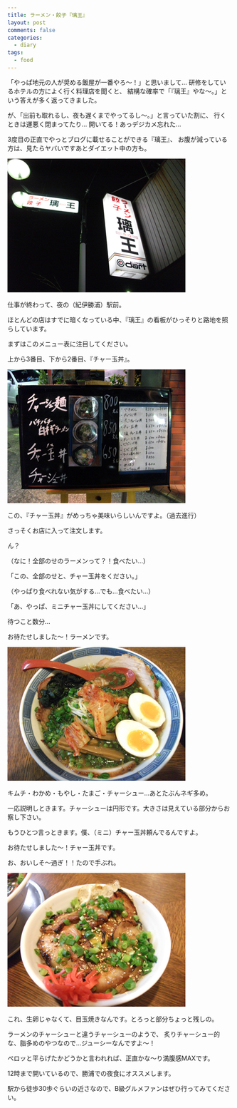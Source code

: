 ```yaml
---
title: ラーメン・餃子『璃王』
layout: post
comments: false
categories:
  - diary
tags:
  - food
---
```

「やっぱ地元の人が奨める飯屋が一番やろ～！」と思いまして…
研修をしているホテルの方によく行く料理店を聞くと、
結構な確率で「『璃王』やな～。」という答えが多く返ってきました。

が、「出前も取れるし、夜も遅くまでやってるし～。」と言っていた割に、
行くときは運悪く閉まってたり…
開いてる！あっデジカメ忘れた…

3度目の正直でやっとブログに載せることができる『璃王』、
お腹が減っている方は、見たらヤバいですあとダイエット中の方も。

![璃王看板][1]

仕事が終わって、夜の（紀伊勝浦）駅前。

ほとんどの店はすでに暗くなっている中、『璃王』の看板がひっそりと路地を照らしています。

まずはこのメニュー表に注目してください。

上から3番目、下から2番目、『チャー玉丼』。

![璃王立看板][2]

この、『チャー玉丼』がめっちゃ美味いらしいんですよ。（過去進行）

さっそくお店に入って注文します。

ん？

（なに！全部のせのラーメンって？！食べたい…）

「この、全部のせと、チャー玉丼をください。」

（やっぱり食べれない気がする…でも…食べたい…）

「あ、やっぱ、ミニチャー玉丼にしてください…」

待つこと数分…

お待たせしました～！ラーメンです。

![全部のせラーメン][3]

キムチ・わかめ・もやし・たまご・チャーシュー…あとたぶんネギ多め。

一応説明しときます。チャーシューは円形です。大きさは見えている部分からお察し下さい。

もうひとつ言っときます。僕、（ミニ）チャー玉丼頼んでるんですよ。

お待たせしました～！チャー玉丼です。

お、おいしそ～過ぎ！！たので手ぶれ。

![チャー玉丼][4]

これ、生卵じゃなくて、目玉焼きなんです。とろっと部分ちょっと残しの。

ラーメンのチャーシューと違うチャーシューのようで、
炙りチャーシュー的な、脂多めのやつなので…ジューシーなんですよ～！

ペロッと平らげたかどうかと言われれば、正直かな～り満腹感MAXです。

12時まで開いているので、勝浦での夜食にオススメします。

駅から徒歩30歩ぐらいの近さなので、B級グルメファンはぜひ行ってみてください。


 [1]: /img/uploads/2010/02/rio-nachikatuura-1.jpg
 [2]: /img/uploads/2010/02/rio-nachikatuura-2.jpg
 [3]: /img/uploads/2010/02/rio-nachikatuura-3.jpg
 [4]: /img/uploads/2010/02/rio-nachikatuura-4.jpg

